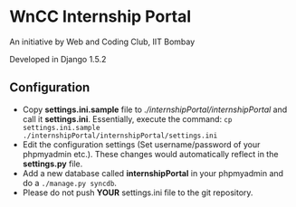 WnCC Internship Portal
===
An initiative by Web and Coding Club, IIT Bombay

Developed in Django 1.5.2

## Configuration

 - Copy **settings.ini.sample** file to *./internshipPortal/internshipPortal* and call it **settings.ini**. Essentially, execute the command: `cp settings.ini.sample ./internshipPortal/internshipPortal/settings.ini`
 - Edit the configuration settings (Set username/password of your phpmyadmin etc.). These changes would automatically reflect in the **settings.py** file.
 - Add a new database called **internshipPortal** in your phpmyadmin and do a `./manage.py syncdb`.
 - Please do not push **YOUR** settings.ini file to the git repository.
